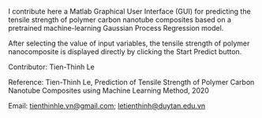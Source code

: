 I contribute here a Matlab Graphical User Interface (GUI) for predicting the tensile strength of polymer carbon nanotube composites based on a pretrained machine-learning Gaussian Process Regression model.

After selecting the value of input variables, the tensile strength of polymer nanocomposite is displayed directly by clicking the Start Predict button.

Contributor: Tien-Thinh Le

Reference: Tien-Thinh Le, Prediction of Tensile Strength of Polymer Carbon Nanotube Composites using Machine Learning Method, 2020

Email: tienthinhle.vn@gmail.com; letienthinh@duytan.edu.vn
